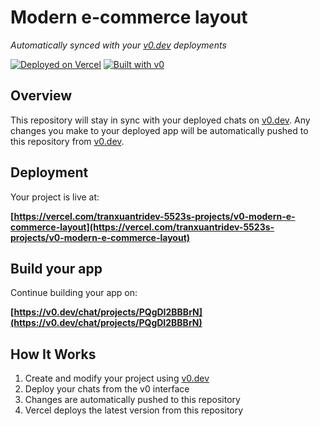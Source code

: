 # Modern e-commerce layout

*Automatically synced with your [v0.dev](https://v0.dev) deployments*

[![Deployed on Vercel](https://img.shields.io/badge/Deployed%20on-Vercel-black?style=for-the-badge&logo=vercel)](https://vercel.com/tranxuantridev-5523s-projects/v0-modern-e-commerce-layout)
[![Built with v0](https://img.shields.io/badge/Built%20with-v0.dev-black?style=for-the-badge)](https://v0.dev/chat/projects/PQgDI2BBBrN)

## Overview

This repository will stay in sync with your deployed chats on [v0.dev](https://v0.dev).
Any changes you make to your deployed app will be automatically pushed to this repository from [v0.dev](https://v0.dev).

## Deployment

Your project is live at:

**[https://vercel.com/tranxuantridev-5523s-projects/v0-modern-e-commerce-layout](https://vercel.com/tranxuantridev-5523s-projects/v0-modern-e-commerce-layout)**

## Build your app

Continue building your app on:

**[https://v0.dev/chat/projects/PQgDI2BBBrN](https://v0.dev/chat/projects/PQgDI2BBBrN)**

## How It Works

1. Create and modify your project using [v0.dev](https://v0.dev)
2. Deploy your chats from the v0 interface
3. Changes are automatically pushed to this repository
4. Vercel deploys the latest version from this repository